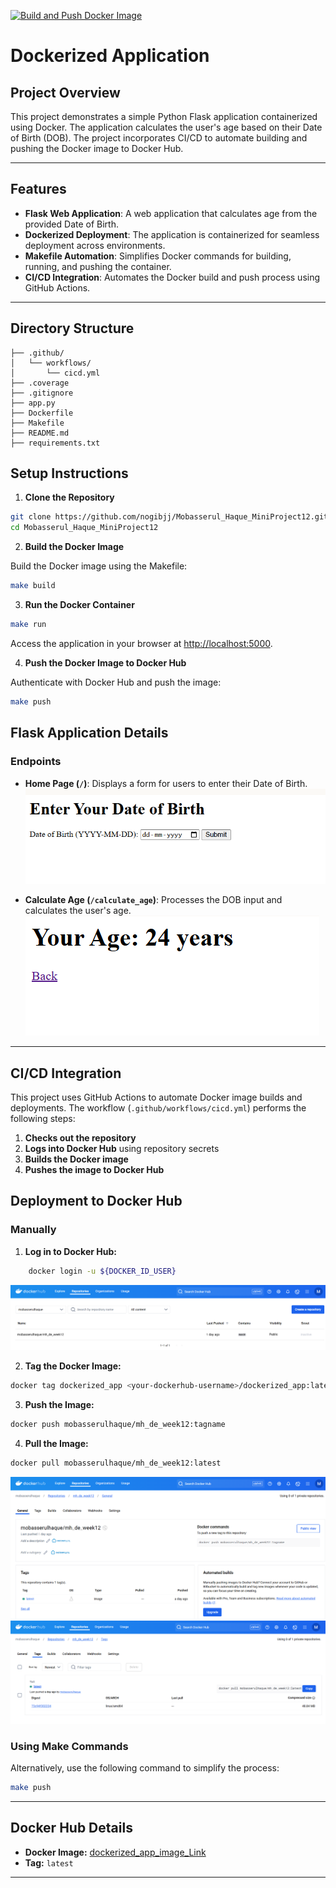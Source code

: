 [![Build and Push Docker Image](https://github.com/nogibjj/Mobasserul_Haque_MiniProject12/actions/workflows/cicd.yml/badge.svg)](https://github.com/nogibjj/Mobasserul_Haque_MiniProject12/actions/workflows/cicd.yml)

# Dockerized Application

## Project Overview

This project demonstrates a simple Python Flask application containerized using Docker. The application calculates the user's age based on their Date of Birth (DOB). The project incorporates CI/CD to automate building and pushing the Docker image to Docker Hub.

---
## Features

- **Flask Web Application**: A web application that calculates age from the provided Date of Birth.
- **Dockerized Deployment**: The application is containerized for seamless deployment across environments.
- **Makefile Automation**: Simplifies Docker commands for building, running, and pushing the container.
- **CI/CD Integration**: Automates the Docker build and push process using GitHub Actions.

---

## Directory Structure

```
├── .github/
│   └── workflows/
│       └── cicd.yml
├── .coverage
├── .gitignore
├── app.py
├── Dockerfile
├── Makefile
├── README.md
├── requirements.txt

```
## Setup Instructions

1. **Clone the Repository**

```bash
git clone https://github.com/nogibjj/Mobasserul_Haque_MiniProject12.git
cd Mobasserul_Haque_MiniProject12
```

2. **Build the Docker Image**

Build the Docker image using the Makefile:

```bash
make build
```

3. **Run the Docker Container**

```bash
make run
```
Access the application in your browser at [http://localhost:5000](http://localhost:5000).

4. **Push the Docker Image to Docker Hub**

Authenticate with Docker Hub and push the image:

```bash
make push
```
## Flask Application Details

### Endpoints

- **Home Page (`/`)**: Displays a form for users to enter their Date of Birth.
![app_img1](app_img1.PNG)

- **Calculate Age (`/calculate_age`)**: Processes the DOB input and calculates the user's age.
![app_img2](app_img2.PNG)
---
## CI/CD Integration

This project uses GitHub Actions to automate Docker image builds and deployments. The workflow (`.github/workflows/cicd.yml`) performs the following steps:

1. **Checks out the repository**
2. **Logs into Docker Hub** using repository secrets
3. **Builds the Docker image**
4. **Pushes the image to Docker Hub**

## Deployment to Docker Hub

### Manually

1. **Log in to Docker Hub:**

```bash
	docker login -u ${DOCKER_ID_USER}
```
![DockerHub_Repo_Img1](DockerHub_Repo_Img1.PNG)

2. **Tag the Docker Image:**

```bash
docker tag dockerized_app <your-dockerhub-username>/dockerized_app:latest
```

3. **Push the Image:**

```bash
docker push mobasserulhaque/mh_de_week12:tagname
```
4. **Pull the Image:**

```bash
docker pull mobasserulhaque/mh_de_week12:latest
```
![DockerHub_Repo_Img2](DockerHub_Repo_Img2.PNG)
![DockerHub_Repo_Img3](DockerHub_Repo_Img3.PNG)

### Using Make Commands

Alternatively, use the following command to simplify the process:

```bash
make push
```

---

## Docker Hub Details

- **Docker Image:** [dockerized_app_image_Link](https://hub.docker.com/repository/docker/mobasserulhaque/mh_de_week12)
- **Tag:** `latest`

---